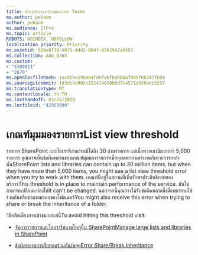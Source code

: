 ```yaml
---
title: ตั้งค่าบริดจ์การประชุมสําหรับ Teams
ms.author: pebaum
author: pebaum
ms.audience: ITPro
ms.topic: article
ROBOTS: NOINDEX, NOFOLLOW
localization_priority: Priority
ms.assetid: 686e8f18-b871-4dd2-864f-8562947ab583
ms.collection: Adm_O365
ms.custom:
- "5300011"
- "2670"
ms.openlocfilehash: 1acd2be290464fdefebfbd8b66f005f08247f6db
ms.sourcegitcommit: 183dc4c002c151474628b6d7c4571a5264dc5257
ms.translationtype: MT
ms.contentlocale: th-TH
ms.lasthandoff: 03/25/2020
ms.locfileid: "42953990"
---
```

# <a name="list-view-threshold"></a><span data-ttu-id="13d11-102">เกณฑ์มุมมองรายการ</span><span class="sxs-lookup"><span data-stu-id="13d11-102">List view threshold</span></span>

<span data-ttu-id="13d11-103">รายการ SharePoint และไลบรารีสามารถมีได้ถึง 30 ล้านรายการ แต่เมื่อพวกเขามีมากกว่า 5,000 รายการ คุณอาจเห็นข้อผิดพลาดของเกณฑ์มุมมองรายการเมื่อคุณพยายามทํางานกับรายการเหล่านั้น</span><span class="sxs-lookup"><span data-stu-id="13d11-103">SharePoint lists and libraries can contain up to 30 million items, but when they have more than 5,000 items, you might see a list view threshold error when you try to work with them.</span></span> <span data-ttu-id="13d11-104">เกณฑ์นี้อยู่ในสถานที่เพื่อรักษาประสิทธิภาพของบริการ</span><span class="sxs-lookup"><span data-stu-id="13d11-104">This threshold is in place to maintain performance of the service.</span></span> <span data-ttu-id="13d11-105">มันไม่สามารถเปลี่ยนแปลงได้</span><span class="sxs-lookup"><span data-stu-id="13d11-105">It can't be changed.</span></span> <span data-ttu-id="13d11-106">นอกจากนี้คุณอาจได้รับข้อผิดพลาดนี้เมื่อพยายามใช้ร่วมกันหรือทําลายมรดกของโฟลเดอร์</span><span class="sxs-lookup"><span data-stu-id="13d11-106">You might also receive this error when trying to share or break the inheritance of a folder.</span></span>

<span data-ttu-id="13d11-107">วิธีหลีกเลี่ยงการเข้าชมเกณฑ์นี้</span><span class="sxs-lookup"><span data-stu-id="13d11-107">To avoid hitting this threshold visit:</span></span>

- [<span data-ttu-id="13d11-108">จัดการรายการและไลบรารีขนาดใหญ่ใน SharePoint</span><span class="sxs-lookup"><span data-stu-id="13d11-108">Manage large lists and libraries in SharePoint</span></span>](https://support.office.com/article/manage-large-lists-and-libraries-in-sharepoint-b8588dae-9387-48c2-9248-c24122f07c59)

- [<span data-ttu-id="13d11-109">ข้อผิดพลาดการสืบทอดร่วมกัน/หยุด</span><span class="sxs-lookup"><span data-stu-id="13d11-109">Error Share/Break Inheritance</span></span>](https://docs.microsoft.com/SharePoint/troubleshoot/lists-and-libraries/error-share-break-inheritance)
